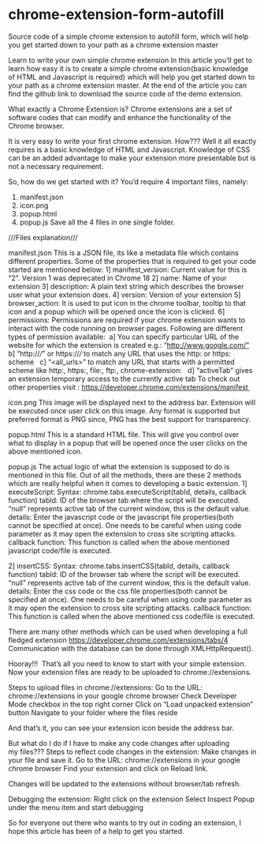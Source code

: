 # chrome-extension-form-autofill
Source code of a simple chrome extension to autofill form, which will help you get started down to your path as a chrome extension master

Learn to write your own simple chrome extension
In this article you’ll get to learn how easy it is to create a simple chrome extension(basic knowledge of HTML and Javascript is required) which will help you get started down to your path as a chrome extension master. At the end of the article you can find the github link to download the source code of the demo extension.

What exactly a Chrome Extension is?
Chrome extensions are a set of software codes that can modify and enhance the functionality of the Chrome browser.

It is very easy to write your first chrome extension. How??? Well it all exactly requires is a basic knowledge of HTML and Javascript. Knowledge of CSS can be an added advantage to make your extension more presentable but is not a necessary requirement.

So, how do we get started with it?
You’d require 4 important files, namely:
1. manifest.json
2. icon.png
3. popup.html
4. popup.js
Save all the 4 files in one single folder.

///Files explanation///

manifest.json
This is a JSON file, its like a metadata file which contains different properties. Some of the properties that is required to get your code started are mentioned below:
  1] manifest_version: Current value for this is “2”. Version 1 was deprecated in Chrome 18
  2] name: Name of your extension
  3] description: A plain text string which describes the browser user what your extension does.
  4] version: Version of your extension
  5] browser_action: It is used to put icon in the chrome toolbar, tooltip to that icon and a popup which will be opened once the icon is clicked.
  6] permissions: Permissions are required if your chrome extension wants to interact with the code running on browser pages. Following are different types of permission available:
   a] You can specify particular URL of the website for which the extension is created e.g.: “http://www.google.com/”
   b] “http://*/*” or https://*/* to match any URL that uses the http: or https: scheme
   c] “<all_urls>” to match any URL that starts with a permitted scheme like http:, https:, file:, ftp:, chrome-extension:
   d] “activeTab” gives an extension temporary access to the currently active tab
To check out other properties visit : https://developer.chrome.com/extensions/manifest 


icon.png
This image will be displayed next to the address bar. Extension will be executed once user click on this image. Any format is supported but preferred format is PNG since, PNG has the best support for transparency.


popup.html
This is a standard HTML file. This will give you control over what to display in a popup that will be opened once the user clicks on the above mentioned icon.


popup.js
The actual logic of what the extension is supposed to do is mentioned in this file. Out of all the methods, there are these 2 methods which are really helpful when it comes to developing a basic extension.
1] executeScript:
  Syntax: chrome.tabs.executeScript(tabId, details, callback function)
  tabId: ID of the browser tab where the script will be executed. “null” represents active tab of the current window, this is the default value.
  details: Enter the javascript code or the javascript file properties(both cannot be specified at once). One needs to be careful when using code parameter as it may open the extension to cross site scripting attacks.
callback function: This function is called when the above mentioned javascript code/file is executed.

2] insertCSS:
Syntax: chrome.tabs.insertCSS(tabId, details, callback function)
tabId: ID of the browser tab where the script will be executed. “null” represents active tab of the current window, this is the default value.
details: Enter the css code or the css file properties(both cannot be specified at once). One needs to be careful when using code parameter as it may open the extension to cross site scripting attacks.
callback function: This function is called when the above mentioned css code/file is executed.


There are many other methods which can be used when developing a full fledged extension https://developer.chrome.com/extensions/tabs/4
Communication with the database can be done through XMLHttpRequest().

Hooray!!! 
That’s all you need to know to start with your simple extension. Now your extension files are ready to be uploaded to chrome://extensions.

Steps to upload files in chrome://extensions:
Go to the URL: chrome://extensions in your google chrome browser
Check Developer Mode checkbox in the top right corner
Click on “Load unpacked extension” button
Navigate to your folder where the files reside

And that’s it, you can see your extension icon beside the address bar.

But what do I do if I have to make any code changes after uploading my files???
Steps to reflect code changes in the extension:
Make changes in your file and save it.
Go to the URL: chrome://extensions in your google chrome browser
Find your extension and click on Reload link.

Changes will be updated to the extensions without browser/tab refresh.

Debugging the extension:
Right click on the extension
Select Inspect Popup under the menu item and start debugging

So for everyone out there who wants to try out in coding an extension, I hope this article has been of a help to get you started.
